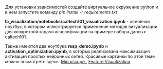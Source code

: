Для установки зависимостей создайте виртуальное окружение python и в нём запустите команду *pip install -r requirements.txt*  

**l5_visualization/notebooks/caltech101_visualization.ipynb** - основной ноутбук, в котором иллюстрируется применение методов визуализации для конкретной задачи классификации на примере набора данных caltech101.

Также имеются два ноутбука **resp_demo.ipynb** и **activation_optimization.ipynb**, в которых реализована максимизация активаций простых нейронных сетей. Красивые картинки по этой теме можно посмотреть здесь: [Microscope
](https://microscope.openai.com/models), [Feature Visualization](https://distill.pub/2017/feature-visualization/)